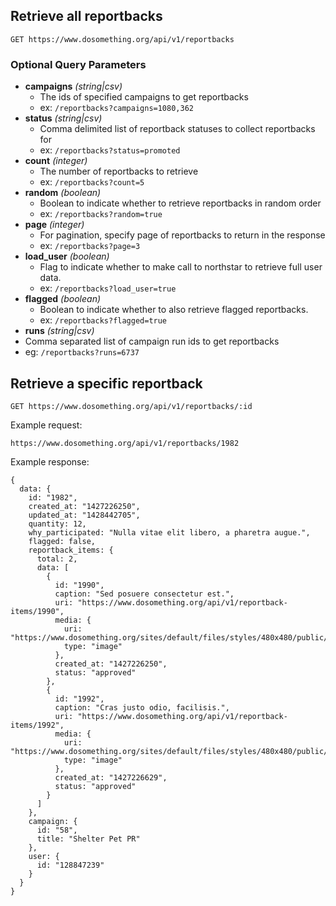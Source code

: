 ## Retrieve all reportbacks

```
GET https://www.dosomething.org/api/v1/reportbacks
```

### Optional Query Parameters

- **campaigns** _(string|csv)_
  - The ids of specified campaigns to get reportbacks
  - ex: `/reportbacks?campaigns=1080,362`
- **status** _(string|csv)_
  - Comma delimited list of reportback statuses to collect reportbacks for
  - ex: `/reportbacks?status=promoted`
- **count** _(integer)_
  - The number of reportbacks to retrieve
  - ex: `/reportbacks?count=5`
- **random** _(boolean)_
  - Boolean to indicate whether to retrieve reportbacks in random order
  - ex: `/reportbacks?random=true`
- **page** _(integer)_
  -  For pagination, specify page of reportbacks to return in the response
  - ex: `/reportbacks?page=3`
- **load_user** _(boolean)_
  - Flag to indicate whether to make call to northstar to retrieve full user data.
  - ex: `/reportbacks?load_user=true`
- **flagged** _(boolean)_
  - Boolean to indicate whether to also retrieve flagged reportbacks.
  - ex: `/reportbacks?flagged=true`
- **runs** _(string|csv)_
 - Comma separated list of campaign run ids to get reportbacks
 - eg: `/reportbacks?runs=6737`

## Retrieve a specific reportback

```
GET https://www.dosomething.org/api/v1/reportbacks/:id
```

Example request:

```
https://www.dosomething.org/api/v1/reportbacks/1982
```

Example response:

```
{
  data: {
    id: "1982",
    created_at: "1427226250",
    updated_at: "1428442705",
    quantity: 12,
    why_participated: "Nulla vitae elit libero, a pharetra augue.",
    flagged: false,
    reportback_items: {
      total: 2,
      data: [
        {
          id: "1990",
          caption: "Sed posuere consectetur est.",
          uri: "https://www.dosomething.org/api/v1/reportback-items/1990",
          media: {
            uri: "https://www.dosomething.org/sites/default/files/styles/480x480/public/image1990.jpeg",
            type: "image"
          },
          created_at: "1427226250",
          status: "approved"
        },
        {
          id: "1992",
          caption: "Cras justo odio, facilisis.",
          uri: "https://www.dosomething.org/api/v1/reportback-items/1992",
          media: {
            uri: "https://www.dosomething.org/sites/default/files/styles/480x480/public/image1992.jpeg",
            type: "image"
          },
          created_at: "1427226629",
          status: "approved"
        }
      ]
    },
    campaign: {
      id: "58",
      title: "Shelter Pet PR"
    },
    user: {
      id: "128847239"
    }
  }
}
```
